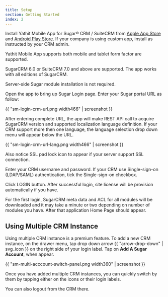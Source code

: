 ```yaml
---
title: Setup
section: Getting Started
index: 2
---
```


Install Yathit Mobile App for Sugar® CRM / SuiteCRM from [Apple App Store](https://play.google.com/store/apps/details?id=com.yathit.dartsugar) and [Android Play Store](https://itunes.apple.com/us/app/dart-sugar/id1293733889?mt=8). If your company is using custom app, install as instructed by your CRM admin.
 
Yathit Mobile App supports both mobile and tablet form factor are supported. 

SugarCRM 6.0 or SuiteCRM 7.0 and above are supported. The app works with all editions of SugarCRM.

Server-side Sugar module installation is not required. 

Open the app to bring up Sugar Login page. Enter your Sugar portal URL as follow:

{{ "sm-login-crm-url.png width466" | screenshot }}

After entering complete URL, the app will make REST API call to acquire SugarCRM version and supported localization language definition. If your CRM support more then one language, the language selection drop down menu will appear below the URL.

{{ "sm-login-crm-url-lang.png width466" | screenshot }}

Also notice SSL pad lock icon to appear if your server support SSL connection.

Enter your CRM username and password. If your CRM use Single-sign-on (LDAP/SAML) authentication, tick the Single-sign-on checkbox.

Click LOGIN button. After successful login, site license will be provision automatically if you have.

For the first login, SugarCRM meta data and ACL for all modules will be downloaded and it may take a minute or two depending on number of modules you have. After that application Home Page should appear.

## Using Multiple CRM Instance 

Using multiple CRM instance is a premium feature. To add a new CRM instance, on the drawer menu, tap drop down arrow {{ "arrow-drop-down" | svg_icon }} on the right side of your login label. Tap on **Add A Sugar Account**, when appear.

{{ "sm-multi-acccount-switch-panel.png width360" | screenshot }}

Once you have added multiple CRM instances, you can quickly switch by them by tapping either on the icons or their login labels. 

You can also logout from the CRM there.
